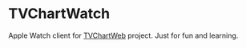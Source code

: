 # TVChartWatch

Apple Watch client for [TVChartWeb](https://github.com/mferber/TVChartWeb) project. Just for fun and learning.